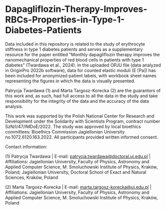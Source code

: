 # Dapagliflozin-Therapy-Improves-RBCs-Properties-in-Type-1-Diabetes-Patients

Data included in this repository is related to the study of erythrocyte stiffness in type 1 diabetes patients and serves as a supplementary resource for the paper entitled "Monthly dapagliflozin therapy improves the nanomechanical properties of red blood cells in patients with type 1 diabetes" (Twardawa et al., 2024). In the uploaded OPJU file (data analyzed in OriginPro 2022b software), data for counted elastic moduli (E [Pa]) has been included for anonymized patient labels, with workbook sheet names representing the figures in which the data is visually presented.

Patrycja Twardawa (1) and Marta Targosz-Korecka (2) are the guarantors of this work and, as such, had full access to all the data in the study and take responsibility for the integrity of the data and the accuracy of the data analysis.

This work was supported by the Polish National Center for Research and Development under the Solidarity with Scientists Program, contract number SzN/I/47/IMDoE/2022. The study was approved by local bioethics committees: Bioethics Commission Jagiellonian University no.1072.6120.163.2022. All participants provided written informed consent.

Contact information:

(1) Patrycja Twardawa |
E-mail: patrycja.twardawa@doctoral.uj.edu.pl |
Affiliations: Jagiellonian University, Faculty of Physics, Astronomy and Applied Computer Science, M. Smoluchowski Institute of Physics, Kraków, Poland; 
Jagiellonian University, Doctoral School of Exact and Natural Sciences, Kraków, Poland

(2) Marta Targosz-Korecka |
E-mail: marta.targosz-korecka@uj.edu.pl |
Affiliations: Jagiellonian University, Faculty of Physics, Astronomy and Applied Computer Science, M. Smoluchowski Institute of Physics, Kraków, Poland
